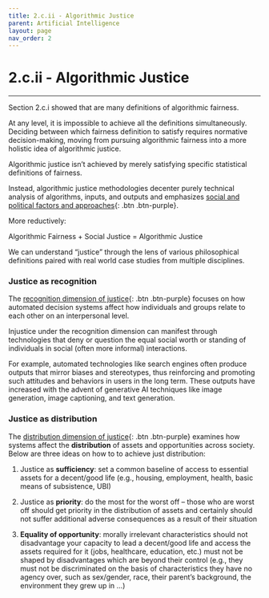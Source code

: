 ```yaml
---
title: 2.c.ii - Algorithmic Justice
parent: Artificial Intelligence
layout: page
nav_order: 2
---
```


# 2.c.ii - Algorithmic Justice

* * *

Section 2.c.i showed that are many definitions of algorithmic fairness.

At any level, it is impossible to achieve all the definitions simultaneously. Deciding between which fairness definition to satisfy requires normative decision-making, moving from pursuing algorithmic fairness into a more holistic idea of algorithmic justice.

Algorithmic justice isn’t achieved by merely satisfying specific statistical definitions of fairness. 

Instead, algorithmic justice methodologies decenter purely technical analysis of algorithms, inputs, and outputs and emphasizes [social and political factors and approaches](javascript:openPanel('sociopolitical-factors-and-approaches')){: .btn .btn-purple}.

More reductively:

Algorithmic Fairness + Social Justice = Algorithmic Justice

We can understand “justice” through the lens of various philosophical definitions paired with real world case studies from multiple disciplines.

### Justice as recognition
    
The [recognition dimension of justice](javascript:openPanel('failures-of-recognition')){: .btn .btn-purple} focuses on how automated decision systems affect how individuals and groups relate to each other on an interpersonal level.

Injustice under the recognition dimension can manifest through technologies that deny or question the equal social worth or standing of individuals in social (often more informal) interactions.
    
For example, automated technologies like search engines often produce outputs that mirror biases and stereotypes, thus reinforcing and promoting such attitudes and behaviors in users in the long term. These outputs have increased with the advent of generative AI techniques like  image generation, image captioning, and text generation.

### Justice as distribution

The [distribution dimension of justice](javascript:openPanel('failures-of-distribution')){: .btn .btn-purple} examines how systems affect the **distribution** of assets and opportunities across society. Below are three ideas on how to to achieve just distribution:

1. Justice as **sufficiency**: set a common baseline of access to essential assets for a decent/good life (e.g., housing, employment, health, basic means of subsistence, UBI)

2. Justice as **priority**: do the most for the worst off – those who are worst off should get priority in the distribution of assets and certainly should not suffer additional adverse consequences as a result of their situation

3. **Equality of opportunity**: morally irrelevant characteristics  should not disadvantage your capacity to lead a decent/good life and access the assets required for it (jobs, healthcare, education, etc.) must not be shaped by disadvantages which are beyond their control (e.g., they must not be discriminated on the basis of characteristics they have no agency over, such as sex/gender, race, their parent’s background, the environment they grew up in …)



